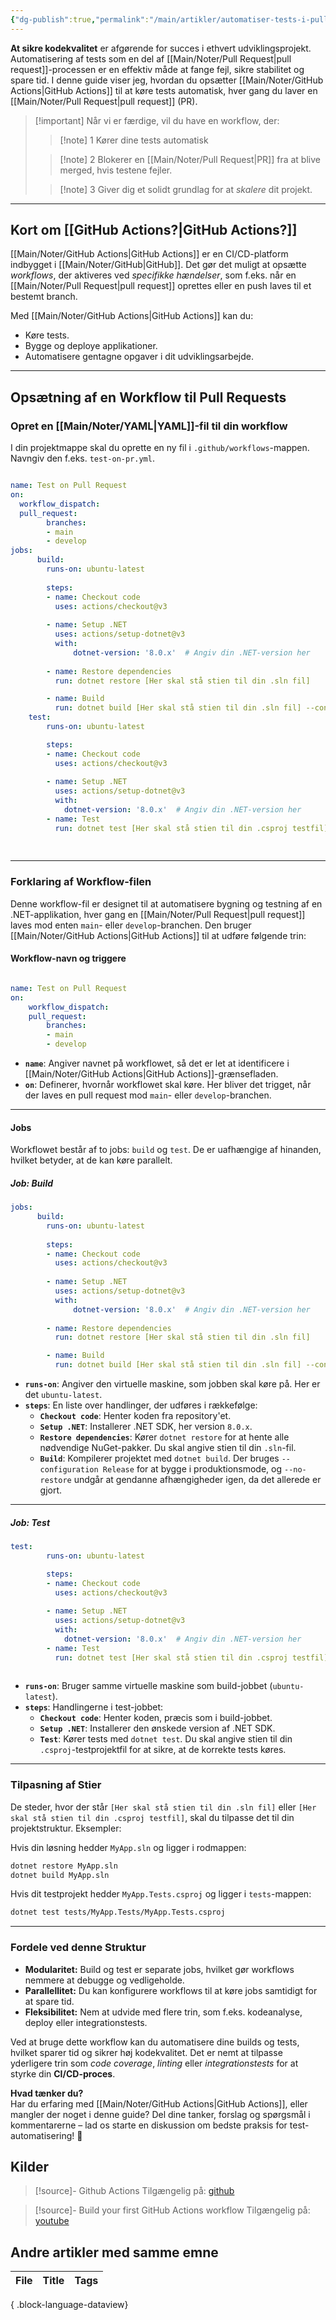 ```yaml
---
{"dg-publish":true,"permalink":"/main/artikler/automatiser-tests-i-pull-requests/","tags":["AutomatedTesting","GitHubActions","CICD"],"dgHomeLink":"false","dgShowBacklinks":"false","dgShowLocalGraph":"false","dgShowFileTree":"false","dgEnableSearch":"false","dgShowToc":"false","created":"2024-11-27T10:33:10.380+01:00"}
---
```



**At sikre kodekvalitet** er afgørende for succes i ethvert udviklingsprojekt. Automatisering af tests som en del af [[Main/Noter/Pull Request\|pull request]]-processen er en effektiv måde at fange fejl, sikre stabilitet og spare tid. I denne guide viser jeg, hvordan du opsætter [[Main/Noter/GitHub Actions\|GitHub Actions]] til at køre tests automatisk, hver gang du laver en [[Main/Noter/Pull Request\|pull request]] (PR).

> [!important] Når vi er færdige, vil du have en workflow, der:
> >[!note] 1
>Kører dine tests automatisk
>
>>[!note] 2
>Blokerer en [[Main/Noter/Pull Request\|PR]] fra at blive merged, hvis testene fejler.
>
>>[!note] 3
>Giver dig et solidt grundlag for at *skalere* dit projekt.

---
## Kort om [[GitHub Actions?\|GitHub Actions?]]

[[Main/Noter/GitHub Actions\|GitHub Actions]] er en CI/CD-platform indbygget i [[Main/Noter/GitHub\|GitHub]]. Det gør det muligt at opsætte *workflows*, der aktiveres ved *specifikke hændelser*, som f.eks. når en [[Main/Noter/Pull Request\|pull request]] oprettes eller en push laves til et bestemt branch.

Med [[Main/Noter/GitHub Actions\|GitHub Actions]] kan du:

- Køre tests.
- Bygge og deploye applikationer.
- Automatisere gentagne opgaver i dit udviklingsarbejde.

---
## **Opsætning af en Workflow til Pull Requests**

### Opret en [[Main/Noter/YAML\|YAML]]-fil til din workflow

I din projektmappe skal du oprette en ny fil i `.github/workflows`-mappen. Navngiv den f.eks. `test-on-pr.yml`.

```yaml

name: Test on Pull Request  
on:
  workflow_dispatch:
  pull_request:   
		branches:       
		- main       
		- develop  
jobs:   
	  build:
	    runs-on: ubuntu-latest
    
	    steps: 
	    - name: Checkout code   
	      uses: actions/checkout@v3
      
	    - name: Setup .NET
	      uses: actions/setup-dotnet@v3
		  with:
		      dotnet-version: '8.0.x'  # Angiv din .NET-version her
    
	    - name: Restore dependencies
	      run: dotnet restore [Her skal stå stien til din .sln fil]

	    - name: Build
	      run: dotnet build [Her skal stå stien til din .sln fil] --configuration Release --no-restore
	test:
	    runs-on: ubuntu-latest

	    steps:
	    - name: Checkout code
	      uses: actions/checkout@v3
	
	    - name: Setup .NET
	      uses: actions/setup-dotnet@v3
	      with:
	        dotnet-version: '8.0.x'  # Angiv din .NET-version her
	    - name: Test
	      run: dotnet test [Her skal stå stien til din .csproj testfil] 
    
    
```
---
### Forklaring af Workflow-filen
Denne workflow-fil er designet til at automatisere bygning og testning af en .NET-applikation, hver gang en [[Main/Noter/Pull Request\|pull request]] laves mod enten `main`- eller `develop`-branchen. Den bruger [[Main/Noter/GitHub Actions\|GitHub Actions]] til at udføre følgende trin:
#### Workflow-navn og triggere

```yaml

name: Test on Pull Request 
on: 
	workflow_dispatch:
	pull_request:     
		branches:       
		- main       
		- develop
```
- **`name`**: Angiver navnet på workflowet, så det er let at identificere i [[Main/Noter/GitHub Actions\|GitHub Actions]]-grænsefladen.
- **`on`**: Definerer, hvornår workflowet skal køre. Her bliver det trigget, når der laves en pull request mod `main`- eller `develop`-branchen.

---
#### Jobs
Workflowet består af to jobs: `build` og `test`. De er uafhængige af hinanden, hvilket betyder, at de kan køre parallelt.

##### Job: Build
```yaml
jobs:   
	  build:
	    runs-on: ubuntu-latest
    
	    steps: 
	    - name: Checkout code   
	      uses: actions/checkout@v3
      
	    - name: Setup .NET
	      uses: actions/setup-dotnet@v3
		  with:
		      dotnet-version: '8.0.x'  # Angiv din .NET-version her
    
	    - name: Restore dependencies
	      run: dotnet restore [Her skal stå stien til din .sln fil]

	    - name: Build
	      run: dotnet build [Her skal stå stien til din .sln fil] --configuration Release --no-restore
```

- **`runs-on`**: Angiver den virtuelle maskine, som jobben skal køre på. Her er det `ubuntu-latest`.
- **`steps`**: En liste over handlinger, der udføres i rækkefølge:
    - **`Checkout code`**: Henter koden fra repository'et.
    - **`Setup .NET`**: Installerer .NET SDK, her version `8.0.x`.
    - **`Restore dependencies`**: Kører `dotnet restore` for at hente alle nødvendige NuGet-pakker. Du skal angive stien til din `.sln`-fil.
    - **`Build`**: Kompilerer projektet med `dotnet build`. Der bruges `--configuration Release` for at bygge i produktionsmode, og `--no-restore` undgår at gendanne afhængigheder igen, da det allerede er gjort.

---
##### **Job: Test**

```yaml
test:
	    runs-on: ubuntu-latest

	    steps:
	    - name: Checkout code
	      uses: actions/checkout@v3
	
	    - name: Setup .NET
	      uses: actions/setup-dotnet@v3
	      with:
	        dotnet-version: '8.0.x'  # Angiv din .NET-version her
	    - name: Test
	      run: dotnet test [Her skal stå stien til din .csproj testfil] 
    
```

- **`runs-on`**: Bruger samme virtuelle maskine som build-jobbet (`ubuntu-latest`).
- **`steps`**: Handlingerne i test-jobbet:
    - **`Checkout code`**: Henter koden, præcis som i build-jobbet.
    - **`Setup .NET`**: Installerer den ønskede version af .NET SDK.
    - **`Test`**: Kører tests med `dotnet test`. Du skal angive stien til din `.csproj`-testprojektfil for at sikre, at de korrekte tests køres.

---
### **Tilpasning af Stier**

De steder, hvor der står `[Her skal stå stien til din .sln fil]` eller `[Her skal stå stien til din .csproj testfil]`, skal du tilpasse det til din projektstruktur. Eksempler:

Hvis din løsning hedder `MyApp.sln` og ligger i rodmappen:
```bash
dotnet restore MyApp.sln 
dotnet build MyApp.sln
```

Hvis dit testprojekt hedder `MyApp.Tests.csproj` og ligger i `tests`-mappen:
```bash
dotnet test tests/MyApp.Tests/MyApp.Tests.csproj
```

---
### **Fordele ved denne Struktur**

- **Modularitet:** Build og test er separate jobs, hvilket gør workflows nemmere at debugge og vedligeholde.
- **Parallellitet:** Du kan konfigurere workflows til at køre jobs samtidigt for at spare tid.
- **Fleksibilitet:** Nem at udvide med flere trin, som f.eks. kodeanalyse, deploy eller integrationstests.

Ved at bruge dette workflow kan du automatisere dine builds og tests, hvilket sparer tid og sikrer høj kodekvalitet. Det er nemt at tilpasse yderligere trin som *code coverage*, *linting* eller *integrationstests* for at styrke din **CI/CD-proces**.

**Hvad tænker du?**  
Har du erfaring med [[Main/Noter/GitHub Actions\|GitHub Actions]], eller mangler der noget i denne guide? Del dine tanker, forslag og spørgsmål i kommentarerne – lad os starte en diskussion om bedste praksis for test-automatisering! 🚀

## Kilder
> [!source]- Github Actions
> Tilgængelig på: [github](https://docs.github.com/en/actions/writing-workflows/quickstart)

> [!source]- Build your first GitHub Actions workflow
> Tilgængelig på: [youtube](https://www.youtube.com/watch?v=47zYGHwXPmE)

## Andre artikler med samme emne
| File | Title | Tags |
| ---- | ----- | ---- |

{ .block-language-dataview}
